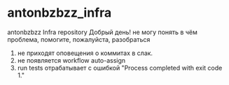 # antonbzbzz_infra
antonbzbzz Infra repository
Добрый день!
не могу понять в чём проблема, помогите, пожалуйста, разобраться
1. не приходят оповещения о коммитах в слак.
2. не появляется workflow auto-assign
3. run tests отрабатывает с ошибкой "Process completed with exit code 1."
